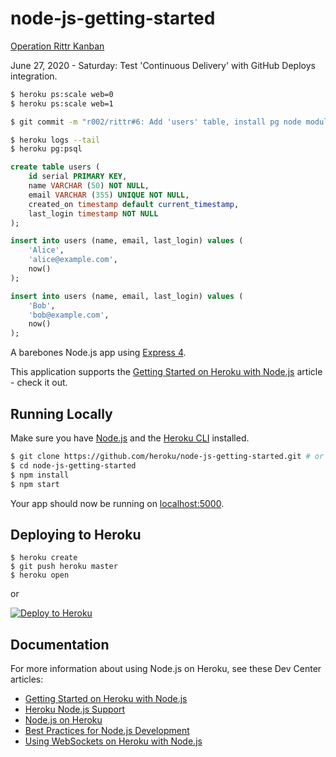 # node-js-getting-started

[Operation Rittr Kanban](https://github.com/r002/rittr/projects/2)

June 27, 2020 - Saturday: Test 'Continuous Delivery' with GitHub Deploys integration.

```sh
$ heroku ps:scale web=0
$ heroku ps:scale web=1

$ git commit -m "r002/rittr#6: Add 'users' table, install pg node module, attach pg add-on to Heroku."

$ heroku logs --tail
$ heroku pg:psql
```

```sql
create table users (
    id serial PRIMARY KEY,
    name VARCHAR (50) NOT NULL,
    email VARCHAR (355) UNIQUE NOT NULL,
    created_on timestamp default current_timestamp,
	last_login timestamp NOT NULL
);

insert into users (name, email, last_login) values (
    'Alice',
    'alice@example.com',
    now()
);

insert into users (name, email, last_login) values (
    'Bob',
    'bob@example.com',
    now()
);
```

A barebones Node.js app using [Express 4](http://expressjs.com/).

This application supports the [Getting Started on Heroku with Node.js](https://devcenter.heroku.com/articles/getting-started-with-nodejs) article - check it out.

## Running Locally

Make sure you have [Node.js](http://nodejs.org/) and the [Heroku CLI](https://cli.heroku.com/) installed.

```sh
$ git clone https://github.com/heroku/node-js-getting-started.git # or clone your own fork
$ cd node-js-getting-started
$ npm install
$ npm start
```

Your app should now be running on [localhost:5000](http://localhost:5000/).

## Deploying to Heroku

```
$ heroku create
$ git push heroku master
$ heroku open
```
or

[![Deploy to Heroku](https://www.herokucdn.com/deploy/button.png)](https://heroku.com/deploy)

## Documentation

For more information about using Node.js on Heroku, see these Dev Center articles:

- [Getting Started on Heroku with Node.js](https://devcenter.heroku.com/articles/getting-started-with-nodejs)
- [Heroku Node.js Support](https://devcenter.heroku.com/articles/nodejs-support)
- [Node.js on Heroku](https://devcenter.heroku.com/categories/nodejs)
- [Best Practices for Node.js Development](https://devcenter.heroku.com/articles/node-best-practices)
- [Using WebSockets on Heroku with Node.js](https://devcenter.heroku.com/articles/node-websockets)
